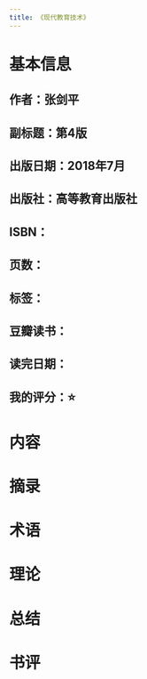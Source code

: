 ```yaml
---
title: 《现代教育技术》
---
```


# 基本信息
## 作者：张剑平
## 副标题：第4版
## 出版日期：2018年7月
## 出版社：高等教育出版社
## ISBN：
## 页数：
## 标签：
## 豆瓣读书：
## 读完日期：
## 我的评分：⭐️
# 内容
# 摘录
# 术语
# 理论
# 总结
# 书评
